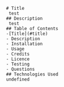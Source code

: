 
    # Title
     test
    ## Description 
     test
    ## Table of Contents
    -[Title](#title)
    - Description
    - Installation
    - Usage
    - Credits
    - Licence
    - Testing
    - Questions
    ## Technologies Used
    undefined

